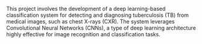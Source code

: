 This project involves the development of a deep learning-based classification system for detecting and diagnosing tuberculosis (TB) from medical images, such as chest X-rays (CXR). The system leverages Convolutional Neural Networks (CNNs), a type of deep learning architecture highly effective for image recognition and classification tasks.
